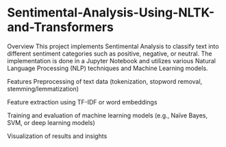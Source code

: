 # Sentimental-Analysis-Using-NLTK-and-Transformers

Overview
This project implements Sentimental Analysis to classify text into different sentiment categories such as positive, negative, or neutral. The implementation is done in a Jupyter Notebook and utilizes various Natural Language Processing (NLP) techniques and Machine Learning models.

Features
Preprocessing of text data (tokenization, stopword removal, stemming/lemmatization)

Feature extraction using TF-IDF or word embeddings

Training and evaluation of machine learning models (e.g., Naïve Bayes, SVM, or deep learning models)

Visualization of results and insights
